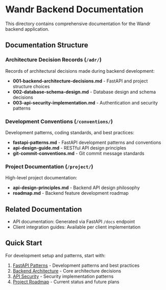 # Wandr Backend Documentation

This directory contains comprehensive documentation for the Wandr backend application.

## Documentation Structure

### Architecture Decision Records (`/adr/`)

Records of architectural decisions made during backend development:

- **001-backend-architecture-decisions.md** - FastAPI and project structure choices
- **002-database-schema-design.md** - Database design and schema decisions
- **003-api-security-implementation.md** - Authentication and security patterns

### Development Conventions (`/conventions/`)

Development patterns, coding standards, and best practices:

- **fastapi-patterns.md** - FastAPI development patterns and conventions
- **api-design-guide.md** - RESTful API design principles
- **git-commit-conventions.md** - Git commit message standards

### Project Documentation (`/project/`)

High-level project documentation:

- **api-design-principles.md** - Backend API design philosophy
- **roadmap.md** - Backend feature development roadmap

## Related Documentation

- API documentation: Generated via FastAPI `/docs` endpoint
- Client integration guides: Available per client implementation

## Quick Start

For development setup and patterns, start with:

1. [FastAPI Patterns](./conventions/fastapi-patterns.md) - Development patterns and best practices
2. [Backend Architecture](./adr/001-backend-architecture-decisions.md) - Core architecture decisions
3. [API Security](./adr/003-api-security-implementation.md) - Security implementation patterns
4. [Project Roadmap](./project/roadmap.md) - Current status and future plans
